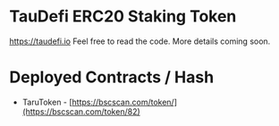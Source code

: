 # TauDefi ERC20 Staking Token
https://taudefi.io Feel free to read the code. More details coming soon.

# Deployed Contracts / Hash
 - TaruToken - [https://bscscan.com/token/](https://bscscan.com/token/82)

